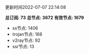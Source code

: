 更新时间2022-07-07 22:14:08

**总订阅: 73**
**总节点: 3672**
**有效节点: 1679**
- ss节点: 1406
- trojan节点: 168
- v2ray节点: 92
- ssr节点: 13
